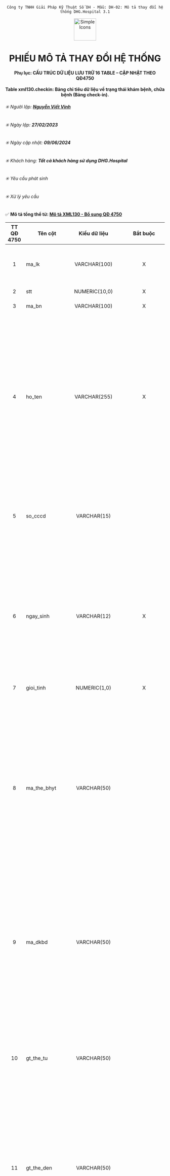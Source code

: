 <div align="center">

`Công ty TNHH Giải Pháp Kỹ Thuật Số DH - Mẫu: DH-02: Mô tả thay đổi hệ thống DHG.Hospital 3.1`

</div>

<div align="center">
  <img src="https://raw.githubusercontent.com/dh-hos/dhg.hospitalprinter/main/Deploy_Tools/Logo.ico" alt="Simple Icons" width=70>
  <h1>PHIẾU MÔ TẢ THAY ĐỔI HỆ THỐNG</h1>  
</div>
<div align="center">

#### Phụ lục: CẤU TRÚC DỮ LIỆU LƯU TRỮ 16 TABLE – CẬP NHẬT THEO QĐ4750
**Table xml130.checkin: Bảng chỉ tiêu dữ liệu về trạng thái khám bệnh, chữa bệnh (Bảng check-in).**

</div>

###### :eight_spoked_asterisk: Người lập: [**Nguyễn Viết Vinh**](https://github.com/vinh-dh)
###### :eight_spoked_asterisk: Ngày lập: **27/02/2023**
###### :eight_spoked_asterisk: Ngày cập nhật: **09/06/2024**
###### :eight_spoked_asterisk: Khách hàng: **Tất cả khách hàng sử dụng DHG.Hospital**
###### :eight_spoked_asterisk: Yêu cầu phát sinh
###### :eight_spoked_asterisk: Xử lý yêu cầu

:white_check_mark: **Mô tả tổng thể từ: [Mô tả XML130 - Bổ sung QĐ 4750](https://github.com/dh-hos/Mo-ta-he-thong/blob/main/XML130/QD4570/M%C3%B4%20t%E1%BA%A3%20XML130%20-%20B%E1%BB%95%20sung%20Q%C4%90%204750.md)**


|TT QĐ 4750|Tên cột|Kiểu dữ liệu|Bắt buộc|Diễn giải|Index|Ghi chú|
|:-------:|-------|:-------:|:-------:|-------|:-------:|-------|
|1|ma_lk|VARCHAR(100)|X|Là mã đợt điều trị duy nhất (dùng để liên kết giữa Bảng chỉ tiêu tổng hợp khám bệnh, chữa bệnh (bảng XML 1) và các bảng còn lại ban hành kèm theo Quyết định này trong một lần khám bệnh, chữa bệnh (PRIMARY KEY)).|X|Như 4210|
|2|stt|NUMERIC(10,0)|X|Là số thứ tự tăng từ 1 đến hết trong một lần gửi dữ liệu.||Như 4210|
|3|ma_bn|VARCHAR(100)|X|Là mã người bệnh theo quy định của cơ sở KBCB|X|Như 4210|
|4|ho_ten|VARCHAR(255)|X|Là họ và tên của người bệnh.<br/>- **Lưu ý**: Trường hợp trẻ sau khi sinh ra được hưởng quyền lợi BHYT theo quy định của Luật BHYT nhưng chưa được cơ quan BHXH cấp thẻ BHYT do chưa làm thủ tục cấp giấy khai sinh thì cơ sở KBCB thực hiện ghi họ và tên của trẻ theo quy định tại điểm b khoản 1 Điều 10 [Thông tư số 30/2020/TT-BYT](https://vbpl.vn/TW/Pages/vbpq-toanvan.aspx?ItemID=147385) ngày 31 tháng 12 năm 2020 của Bộ trưởng Bộ Y tế quy định chi tiết và hướng dẫn biện pháp thi hành một số điều của [Nghị định số 146/2018/NĐ-CP](https://vanban.chinhphu.vn/?pageid=27160&docid=195119) ngày 17/10/2018 của Chính phủ quy định chi tiết và hướng dẫn biện pháp thi hành một số điều của Luật BHYT, cụ thể:<br/>+ Nếu trẻ sơ sinh có mẹ hoặc cha (bố): ghi theo họ và tên của mẹ hoặc của cha (bố);<br/>+ Nếu trẻ sơ sinh không có mẹ hoặc cha (bố) nhưng có người giám hộ: ghi theo họ và tên của người giám hộ;<br/>+ Nếu trẻ sơ sinh không có người nhận hoặc bỏ rơi tại cơ sở KBCB: ghi tên cơ sở KBCB nơi đang thực hiện việc điều trị cho trẻ.||Như 4210|
|5|so_cccd|VARCHAR(15)||Ghi số căn cước công dân hoặc số chứng minh thư nhân dân hoặc số hộ chiếu của người bệnh.<br/>Trường hợp không có số căn cước công dân hoặc số chứng minh thư nhân dân hoặc số hộ chiếu thì sử dụng mã tài khoản định danh điện tử.||Đổi kiểu dữ liệu từ số thành chuỗi<br/>Định dạng CCCD phải có 9,12 ký tự số hoặc hộ chiếu 8 ký tự bắt đầu là chữ in hoa và 7 ký tự số ở sau|
|6|ngay_sinh|VARCHAR(12)|X|Ghi ngày, tháng, năm sinh ghi trên thẻ BHYT của người bệnh, gồm 12 ký tự, bao gồm: 04 ký tự năm + 02 ký tự tháng + 02 ký tự ngày + 02 ký tự giờ + 02 ký tự phút.<br/>**Lưu ý**:<br/>- Trường hợp không có thông tin giờ, phút sinh thì ký tự giờ và phút được mặc định là 0000;<br/>- Trường hợp không có thông tin ngày sinh, tháng sinh thì ký tự ngày sinh, tháng sinh được mặc định là 0000;<br/>- Trường hợp trẻ mới sinh (từ đủ 28 ngày tuổi trở xuống) thì phải ghi đầy đủ thông tin ngày, tháng, năm, giờ, phút sinh của trẻ (nếu có);<br/>- Trường hợp trẻ bị bỏ rơi mà không xác định được thông tin chính xác ngày, tháng, năm, giờ, phút sinh của trẻ thì ghi theo thời điểm mà cơ sở KBCB tiếp nhận trẻ.||Như 4210|
|7|gioi_tinh|NUMERIC(1,0)|X|Là mã giới tính của người bệnh (1: Nam; 2: Nữ; 3: Chưa xác định)||Như 4210|
|8|ma_the_bhyt|VARCHAR(50)||Ghi mã thẻ BHYT của người bệnh do cơ quan BHXH cấp.<br/>**Lưu ý**:<br/>- Khi tiếp đón người bệnh, cơ sở KBCB có trách nhiệm tra cứu trên Cổng tiếp nhận dữ liệu Hệ thống thông tin giám định BHYT của BHXH Việt Nam để kiểm tra thông tin thẻ BHYT. Trường hợp cấp cứu mà người bệnh hoặc thân nhân người bệnh không xuất trình được thẻ BHYT ngay thì cơ sở KBCB tra cứu thông tin thẻ BHYT trước khi người bệnh ra viện.<br/>- Đối với thẻ BHYT của các đối tượng có các mã QN, HC, LS, XK, CY, CA do BHXH Bộ Quốc phòng, BHXH Bộ Công an cấp: Tra cứu để kiểm tra thời hạn sử dụng của thẻ BHYT trong trường hợp các đối tượng này không còn phục vụ trong lực lượng Quân đội, Công an, Cơ yếu.<br/>- Trường hợp người bệnh chưa có thẻ BHYT, cơ sở KBCB sử dụng chức năng “Thông tuyến khám chữa bệnh\Tra cứu thẻ tạm của trẻ em hoặc của người hiến tạng” trên Cổng tiếp nhận dữ liệu Hệ thống thông tin giám định BHYT của BHXH Việt Nam để tra cứu mã thẻ BHYT tạm thời.<br/>- Trường hợp người bệnh không KBCB BHYT thì để trống trường thông tin này.||Như 4210|
|9|ma_dkbd|VARCHAR(50)||Ghi mã cơ sở KBCB nơi người bệnh đăng ký ban đầu ghi trên thẻ BHYT, gồm có 05 ký tự.<br/>**Lưu ý đối với một số trường hợp sau**:<br/>- Trường hợp người bệnh chưa có thẻ BHYT nhưng được cơ quan BHXH cấp mã thẻ tạm thời: Ghi theo 02 ký tự cuối của mã đơn vị hành chính của tỉnh, thành phố trực thuộc Trung ương nơi người bệnh cư trú (Quy định tại Phụ lục 1 [Thông tư số 07/2016/TT-BCA](https://congan.quangngai.gov.vn/documents/8878324/9231653/0_20200704221919.pdf/fcd11c17-3599-43f0-ae40-0d5e467bb10d) ngày 01 tháng 2 năm 2016 của Bộ trưởng Bộ Công an) + 000. Ví dụ: Hà Nội thì ghi là 01000.<br/>- Riêng đối với trẻ em hoặc người đã hiến bộ phận cơ thể người thì thực hiện theo quy định tại Điều 10 [Thông tư số 30/2020/TT-BYT](https://vbpl.vn/TW/Pages/vbpq-toanvan.aspx?ItemID=147385);<br/>- Trường hợp người bệnh không KBCB BHYT thì để trống trường thông tin này.||Như 4210|
|10|gt_the_tu|VARCHAR(50)||Ghi thời điểm thẻ BHYT bắt đầu có giá trị sử dụng, gồm 08 ký tự, bao gồm: 04 ký tự năm + 02 ký tự tháng + 02 ký tự ngày.<br/>**Lưu ý đối với một số trường hợp sau**:<br/>- Trường hợp người bệnh KBCB BHYT nhưng chưa có thẻ BHYT: Thay thời điểm thẻ BHYT có giá trị bằng thời gian người bệnh vào cơ sở KBCB (gồm 08 ký tự, bao gồm: 04 ký tự năm + 02 ký tự tháng + 02 ký tự ngày);<br/>- Trường hợp thẻ BHYT các đối tượng có mã QN, HC, LS, XK, CY, CA do BHXH Bộ Quốc phòng, BHXH Bộ Công an cấp mà không tra cứu được thì ghi thời điểm thẻ có giá trị sử dụng ghi trên thẻ giấy;<br/>- Trường hợp người bệnh không KBCB BHYT thì để trống trường thông tin này.||Như 4210|
|11|gt_the_den|VARCHAR(50)||Ghi thời điểm thẻ BHYT hết giá trị sử dụng, gồm 08 ký tự, bao gồm: 04 ký tự năm + 02 ký tự tháng + 02 ký tự ngày.<br/>**Lưu ý đối với một số trường hợp sau**:<br/>- Trường hợp người bệnh KBCB BHYT nhưng chưa có thẻ BHYT: Thay thời điểm thẻ hết giá trị bằng thời gian người bệnh ra viện (gồm 08 ký tự, bao gồm 04 ký tự năm + 02 ký tự tháng + 02 ký tự ngày).<br/>- Trường hợp thẻ BHYT của các đối tượng có mã QN, HC, LS, XK, CY, CA do BHXH Bộ Quốc phòng, BHXH Bộ Công an cấp mà không tra cứu được trên Cổng tiếp nhận dữ liệu Hệ thống thông tin giám định BHYT của BHXH Việt Nam thì để trống;<br/>- Trường hợp người bệnh không KBCB BHYT thì để trống trường thông tin này.||Như 4210|
|12|ma_doituong_kcb|VARCHAR(4)|X|Ghi mã đối tượng đến KBCB theo Bộ mã DMDC do Bộ trưởng Bộ Y tế ban hành. Chi tiết xem tại Phụ lục 2 – [Quyết định 824/QĐ-BYT](https://github.com/dh-hos/Mo-ta-he-thong/blob/80dfedaffd557024c054fd720545a11becd0b537/XML130/Q%C4%90%20824-B%E1%BB%95%20sung%20m%C3%A3%20d%C3%B9ng%20chung.pdf) ngày 15/02/2023.<br/>Ghi nhận giá trị ưu tiên từ trên xuống:<br/><table border="1" cellspacing="0" cellpadding="0" width=100%>  <tr>    <td width=10% valign="top"><p><strong>Giá trị</strong></p></td>    <td width=90% valign="top"><p align="center"><strong>Diễn giải</strong></p></td>  </tr>  <tr>    <td width=10% valign="top"><p>2</p></td>    <td width=90% valign="top"><p>Bệnh nhân cấp cứu: <br/>      - Khám ngoại trú: khambenh.tinhtrang = 0<br/>      - Điều trị nội trú/BA ngoại trú (quyết toán cuối đợt):    bnnoitru.tinhtrangvv = &lsquo;1&rsquo;</p></td>  </tr>  <tr>    <td width=10% valign="top"><p>1.1</p></td>    <td width=90% valign="top"><p>*. Khám ngoại trú. Thỏa cả 2 điều kiện:<br/>      - psdangky.tuyen = 0 và <br/>      - psdangky.mabvdk = psdangky.mabvkb<br/>      *. Điều trị nội trú/BA ngoại trú (quyết toán cuối đợt).    Thỏa cả 2 điều kiện:<br/>      - bnnoitru.tuyen = 0 và <br/>      - bnnoitru.mabvdk = bnnoitru.mabvkb</p></td>  </tr>  <tr>    <td width=10% valign="top"><p>1.4</p></td>    <td width=90% valign="top"><p>*. Khám ngoại trú. Thỏa cả 2 điều kiện:<br/>      - psdangky.tuyen = 0 và <br/>      - psdangky.giayxacnhancutru = 1<br/>      *. Điều trị nội trú/BA ngoại trú (quyết toán cuối đợt).    Thỏa cả 2 điều kiện:<br/>      - bnnoitru.tuyen = 0 và <br/>      - psdangky.giayxacnhancutru = 1</p></td>  </tr>  <tr>    <td width=10% valign="top"><p>1.7</p></td>    <td width=90% valign="top"><p>*. Khám ngoại trú. Thỏa cả 2 điều kiện:<br/>      - psdangky.tuyen = 0 và <br/>      - psdangky.thetam = 1<br/>      *. Điều trị nội trú/BA ngoại trú (quyết toán cuối đợt).    Thỏa cả 2 điều kiện:<br/>      - bnnoitru.tuyen = 0 và <br/>      - bnnoitru.thetam = 1 (thẻ 1) hoặc ttcon.thetam = 1 (đối    với thẻ thứ 2).</p></td>  </tr>  <tr>    <td width=10% valign="top"><p>1.9</p></td>    <td width=90% valign="top"><p>*. Khám ngoại trú. Thỏa cả 2 điều kiện:<br/>      - psdangky.tuyen = 0 và <br/>      - khambenh.maicd có &ldquo;B20&rdquo;.<br/>      *. Điều trị nội trú/BA ngoại trú (quyết toán cuối đợt).    Thỏa cả 2 điều kiện:<br/>      - bnnoitru.tuyen = 0 và <br/>      - bnnoitru.maicd có &ldquo;B20&rdquo;.</p></td>  </tr>  <tr>    <td width=10% valign="top"><p>1.10</p></td>    <td width=90% valign="top"><p>*. Khám ngoại trú. Thỏa cả 2 điều kiện:<br/>      - psdangky.tuyen = 0 và <br/>      - khambenh.maicd có &ldquo;U07.1&rdquo; hoặc &ldquo;U07.2&rdquo;.<br/>      *. Điều trị nội trú/BA ngoại trú (quyết toán cuối đợt).    Thỏa cả 2 điều kiện:<br/>      - bnnoitru.tuyen = 0 và <br/>      - bnnoitru.maicd có &ldquo;U07.1&rdquo; hoặc &ldquo;U07.2&rdquo;.</p></td>  </tr>  <tr>    <td width=10% valign="top"><p>1.5</p></td>    <td width=90% valign="top"><p>*. Khám ngoại trú. Thỏa cả 3 điều kiện:<br/>      - psdangky.tuyen = 0 và <br/>      - psdangky.manoigt &lt;&gt; &ldquo;&rdquo; và <br/>      - psdangky.trangthaichuyentuyen    = 3<br/>      *. Điều trị nội trú/BA ngoại trú (quyết toán cuối đợt).    Thỏa cả 3 điều kiện:<br/>      - bnnoitru.tuyen = 0 và <br/>      - bnnoitru.manoigt &lt;&gt; &ldquo;&rdquo; và <br/>      - psdangky.trangthaichuyentuyen    = 3</p></td>  </tr>  <tr>    <td width=10% valign="top"><p>1.8</p></td>    <td width=90% valign="top"><p>*. Khám ngoại trú. Thỏa cả 2 điều kiện:<br/>      - psdangky.tuyen = 0 và <br/>      - psdangky.manoigt &lt;&gt; &ldquo;&rdquo; và <br/>      - psdangky.trangthaichuyentuyen    = 4<br/>      *. Điều trị nội trú/BA ngoại trú (quyết toán cuối đợt).    Thỏa cả 2 điều kiện:<br/>      - bnnoitru.tuyen = 0 và <br/>      - bnnoitru.manoigt &lt;&gt; &ldquo;&rdquo; và <br/>      - psdangky.trangthaichuyentuyen    = 4</p></td>  </tr>  <tr>    <td width=10% valign="top"><p>7.1</p></td>    <td width=90% valign="top"><p>*. Khám ngoại trú. Thỏa cả 2 điều kiện:<br/>      - psdangky.tuyen = 0 và <br/>      - psdangky.manoigt &lt;&gt; &ldquo;&rdquo; và <br/>      - psdangky.trangthaichuyentuyen    = 5<br/>      *. Điều trị nội trú/BA ngoại trú (quyết toán cuối đợt):    không áp dụng, do người bệnh chỉ đến nhận thuốc ngoại trú.</p></td>  </tr>  <tr>    <td width=10% valign="top"><p>3.6</p></td>    <td width=90% valign="top"><p>*. Khám ngoại trú. Thỏa cả 3 điều kiện:<br/>      - psdangky.tuyen = 0 và <br/>      - psdangky.mabvdk &lt;&gt; psdangky.mabvkb và<br/>      - psdangky.dtss thuộc &ldquo;K1,K2,K3&rdquo;<br/>      *. Điều trị nội trú/BA ngoại trú (quyết toán cuối đợt).    Thỏa cả 3 điều kiện:<br/>      - bnnoitru.tuyen = 0 và <br/>      - bnnoitru.mabvdk &lt;&gt; bnnoitru.mabvkb và<br/>      - bnnoitru.dtss thuộc &ldquo;K1,K2,K3&rdquo;</p></td>  </tr>  <tr>    <td width=10% valign="top"><p>1.3</p></td>    <td width=90% valign="top"><p>*. Khám ngoại trú. Thỏa cả 4 điều kiện:<br/>      - psdangky.tuyen = 0 và <br/>      - psdangky.mabvdk &lt;&gt; psdangky.mabvkb và<br/>      - psdangky.manoigt &lt;&gt; &ldquo;&rdquo; và <br/>      - psdangky.trangthaichuyentuyen    = 2<br/>      *. Điều trị nội trú/BA ngoại trú (quyết toán cuối đợt).    Thỏa cả 4 điều kiện:<br/>      - bnnoitru.tuyen = 0 và <br/>      - bnnoitru.mabvdk &lt;&gt; bnnoitru.mabvkb và<br/>      - bnnoitru.manoigt &lt;&gt; &ldquo;&rdquo; và <br/>      - psdangky.trangthaichuyentuyen    = 2</p></td>  </tr>  <tr>    <td width=10% valign="top"><p>1.2</p></td>    <td width=90% valign="top"><p>*. Khám ngoại trú. Thỏa cả 4 điều kiện:<br/>      - psdangky.tuyen = 0 và <br/>      - giá trị tham số tuyenbv &lt;=2 (áp dụng cơ sở KCB từ    tuyến huyện trở xuống) và <br/>      - tham số thetrongtinh: xác định trong tỉnh. Cụ thể:<br/>      + thetrongtinh = 1: 2 ký tự đầu của  psdangky.mabvdk bằng với 2 ký tự đầu của    psdangky.mabvkb. Ví dụ: substr(psdangky.mabvdk,1,2) =    substr(psdangky.mabvkb,1,2).<br/>      + thetrongtinh = 2: ký tự thứ 4 và 5 của psdangky.mathe    bằng với 2 ký tự đầu của     psdangky.mabvkb. Ví dụ: substr(psdangky.mathe,4,2) =    substr(psdangky.mabvkb,1,2).<br/>      Và <br/>      - cơ sở KCB người bệnh đăng ký thẻ BHYT là tuyến huyện trở    xuống. Cụ thể: dmbenhvien.tuyencmkt &gt;= 3 (dựa vào psdangky.mabvdk tham    chiếu đến dmbenhvien.mabv để lấy dmbenhvien.tuyencmkt)<br/>      *. Điều trị nội trú/BA ngoại trú (quyết toán cuối đợt).    Thỏa cả 4 điều kiện:<br/>      - bnnoitru.tuyen = 0 và <br/>      - giá trị tham số tuyenbv &lt;=2 (áp dụng cơ sở KCB từ    tuyến huyện trở xuống) và <br/>      - tham số thetrongtinh: xác định trong tỉnh. Cụ thể:<br/>      + thetrongtinh = 1: 2 ký tự đầu của bnnoitru.mabvdk bằng    với 2 ký tự đầu của bnnoitru.mabvkb. Ví dụ: substr(bnnoitru.mabvdk,1,2) =    substr(bnnoitru.mabvkb,1,2).<br/>      + thetrongtinh = 2: ký tự thứ 4 và 5 của bnnoitru.mathe    bằng với 2 ký tự đầu của     bnnoitru.mabvkb. Ví dụ: substr(bnnoitru.mathe,4,2) =    substr(bnnoitru.mabvkb,1,2).<br/>      Và <br/>      - cơ sở KCB người bệnh đăng ký thẻ BHYT là tuyến huyện trở    xuống. Cụ thể: dmbenhvien.tuyencmkt &gt;= 3 (dựa vào bnnoitru.mabvdk tham    chiếu đến dmbenhvien.mabv để lấy dmbenhvien.tuyencmkt)</p></td>  </tr>  <tr>    <td width=10% valign="top"><p>1.6</p></td>    <td width=90% valign="top"><p><em>Hiện tại phần mềm chưa quản lý</em></p></td>  </tr>  <tr>    <td width=10% valign="top"><p>3.1</p></td>    <td width=90% valign="top"><p><em>Hiện tại phần mềm chưa quản lý</em></p></td>  </tr>  <tr>    <td width=10% valign="top"><p>3.2</p></td>    <td width=90% valign="top"><p>*. Khám ngoại trú: Không áp dụng, do khám ngoại trú tuyến    tỉnh BHYT không quyết toán.<br/>      *. Điều trị nội trú/BA ngoại trú (quyết toán cuối đợt).    Thỏa cả 4 điều kiện:<br/>      - bnnoitru.tuyen = 1 và <br/>      - giá trị tham số tuyenbv = 3</p></td>  </tr>  <tr>    <td width=10% valign="top"><p>3.3</p></td>    <td width=90% valign="top"><p>*. Khám ngoại trú. Thỏa cả 3 điều kiện:<br/>      - psdangky.tuyen = 0 và <br/>      - giá trị tham số tuyenbv &lt;=2 (áp dụng cơ sở KCB từ    tuyến huyện trở xuống) và <br/>      - giá trị psdangky.tuyenxml = 1 (áp dụng cho người bệnh    khác tỉnh đến KCB)<br/>      *. Điều trị nội trú/BA ngoại trú (quyết toán cuối đợt).    Thỏa cả 3 điều kiện:<br/>      - bnnoitru.tuyen = 0 và <br/>      - giá trị tham số tuyenbv &lt;=2 (áp dụng cơ sở KCB từ    tuyến huyện trở xuống) và <br/>      - giá trị bnnoitru.tuyenxml = 1 (áp dụng cho người bệnh    khác tỉnh đến KCB)</p></td>  </tr>  <tr>    <td width=10% valign="top"><p>3.4</p></td>    <td width=90% valign="top"><p><em>Hiện tại phần mềm chưa quản lý</em></p></td>  </tr>  <tr>    <td width=10% valign="top"><p>3.5</p></td>    <td width=90% valign="top"><p>*. Khám ngoại trú. Thỏa cả 3 điều kiện:<br/>      - psdangky.tuyen = 1 và <br/>      - giá trị tham số tuyenbv = 3 (áp dụng cơ sở KCB  tuyến tỉnh, khám bệnh trái tuyến ngoại trú)<br/>      *. Điều trị nội trú/BA ngoại trú (quyết toán cuối đợt):    không áp dụng, do tiêu chí này chỉ áp cho khám ngoại trú.</p></td>  </tr>  <tr>    <td width=10% valign="top"><p>3.7</p></td>    <td width=90% valign="top"><p><em>Hiện tại phần mềm chưa quản lý</em></p></td>  </tr>  <tr>    <td width=10% valign="top"><p>7.2; 7.3; 7.4; 8; 9</p></td>    <td width=90% valign="top"><p><em>Hiện tại phần mềm chưa quản lý</em></p></td>  </tr></table>|||
|13|ngay_vao|VARCHAR(12)|X|Ghi thời điểm người bệnh đến KBCB, gồm 12 ký tự, trong đó: 04 ký tự năm + 02 ký tự tháng + 02 ký tự ngày + 02 ký tự giờ (định dạng theo 24 giờ) + 02 ký tự phút.<br/>Ví dụ: người bệnh đến KBCB lúc 15 giờ 20 phút ngày 31/03/2017 được hiển thị là: 201703311520||Như 4210|
|14|ngay_vao_noi_tru|VARCHAR(12)||Bổ sung trường mới: Ghi thời điểm người bệnh được bác sỹ chỉ định vào điều trị nội trú hoặc điều trị nội trú ban ngày hoặc điều trị ngoại trú, gồm 12 ký tự, theo định dạng yyyymmddHHMM.<br/>Ví dụ: Thời điểm người bệnh được chỉ định vào điều trị nội trú hoặc điều trị nội trú ban ngày lúc 15 giờ 20 phút ngày 31/03/2017, khi đó được hiển thị là: 201703311520||>= NGAY_VAO|
|15|ly_do_vnt|VARCHAR|X (Chỉ bắt buộc khi NGAY_VAO_NOI_TRU not null)|Bổ sung trường mới: Ghi lý do vào nội trú, áp dụng đối với trường hợp điều trị nội trú hoặc nội trú ban ngày hoặc điều trị ngoại trú (bao gồm cả triệu chứng lâm sàng hoặc các lý do khác khiến cho người bệnh đến cơ sở KBCB).||Đối với người bệnh điều trị nội trú/BA ngoại trú (quyết toán cuối đợt)<br/>= bnnoitru.lydovv|
|16|ma_ly_do_vnt|VARCHAR(5)||Bổ sung trường mới: Ghi mã lý do người bệnh vào điều trị nội trú theo quy định của Bộ Y tế.<br/>Lưu ý: Trường thông tin này áp dụng bắt buộc thực hiện khi Bộ Y tế ban hành danh mục mã lý do vào điều trị nội trú và có văn bản hướng dẫn.||Hiện tại Bộ Y tế chưa ban hành danh mục <== Tiếp tục chờ|
|17|ma_loai_kcb|VARCHAR(2)|X|Ghi mã hình thức KBCB theo Bộ mã DMDC do Bộ trưởng Bộ Y tế ban hành. Chi tiết xem tại Phụ lục 1 – [Quyết định 824/QĐ-BYT](https://github.com/dh-hos/Mo-ta-he-thong/blob/80dfedaffd557024c054fd720545a11becd0b537/XML130/Q%C4%90%20824-B%E1%BB%95%20sung%20m%C3%A3%20d%C3%B9ng%20chung.pdf) ngày 15/02/2023.<br/>Ghi nhận giá trị ưu tiên từ trên xuống:<br/><table border="1" cellspacing="0" cellpadding="0" width = 100%>  <tr>    <td width=10% valign="top"><p><strong>Giá trị</strong></p></td>    <td width=90% valign="top"><p align="center"><strong>Diễn giải</strong></p></td>  </tr>  <tr>    <td width=10% valign="top"><p>1</p></td>    <td width=90% valign="top"><p>Khám bệnh ngoại trú</p></td>  </tr>  <tr>    <td width=10% valign="top"><p>2</p></td>    <td width=90% valign="top"><p>Bệnh án ngoại trú thanh toán cuối đợt</p></td>  </tr>  <tr>    <td width=10% valign="top"><p>3</p></td>    <td width=90% valign="top"><p>Bệnh án nội trú</p></td>  </tr>  <tr>    <td width=10% valign="top"><p>7</p></td>    <td width=90% valign="top"><p>psdangky.trangthaichuyentuyen    = 5 <= Khám ngoại trú nhận thuốc theo hẹn.</p></td>  </tr>  <tr>    <td width=10% valign="top"><p>9</p></td>    <td width=90% valign="top"><p>Bệnh án nội trú (dưới 4 giờ)</p></td>  </tr></table>||Đổi kiểu dữ liệu từ số thành chuỗi|
|18|ma_cskcb|VARCHAR(5)|X|Ghi mã cơ sở KBCB nơi người bệnh đến khám bệnh, điều trị do cơ quan có thẩm quyền cấp.||Như 4210|
|19|ma_dich_vu|VARCHAR(50)|Bắt buộc khi MA_THUOC và MA_VAT_TU =  null|Ghi mã dịch vụ kỹ thuật hoặc mã dịch vụ khám bệnh thực hiện đối với người bệnh, theo quy định tại Bộ mã danh mục dùng chung (DMDC) do Bộ trưởng Bộ Y tế ban hành.<br/><br/>Sửa lại diễn giải: Ghi mã dịch vụ kỹ thuật hoặc mã dịch vụ khám bệnh thực hiện đối với người bệnh, theo quy định tại Bộ mã danh mục dùng chung (DMDC) do Bộ trưởng Bộ Y tế ban hành trong trường hợp phát sinh chi phí đầu tiên tại khoa điều trị nội trú hoặc khoa điều trị nội trú ban ngày hoặc khoa điều trị ngoại trú là dịch vụ kỹ thuật hoặc tiền khám bệnh.|||
|20|ten_dich_vu|VARCHAR(1024)|Bắt buộc khi MA_THUOC và MA_VAT_TU =  null|Ghi tên dịch vụ kỹ thuật hoặc tên dịch vụ khám bệnh.<br/><br/>Bổ sung trường mới: Ghi tên thuốc tương ứng trong trường hợp phát sinh chi phí đầu tiên tại khoa điều trị nội trú hoặc khoa điều trị nội trú ban ngày hoặc khoa điều trị ngoại trú là thuốc.|||
|21|ma_thuoc|VARCHAR(255)||Bổ sung trường mới: Ghi mã hoạt chất của thuốc theo quy định tại Bộ mã danh mục dùng chung do Bộ Y tế ban hành trong trường hợp phát sinh chi phí đầu tiên tại khoa điều trị nội trú hoặc khoa điều trị nội trú ban ngày hoặc khoa điều trị ngoại trú là thuốc. Trường hợp hoạt chất của thuốc nằm ngoài danh mục thuốc thuộc phạm vi thanh toán của quỹ BHYT tạm thời sử dụng mã “00.0000”.|||
|22|ten_thuoc|VARCHAR(1024)||Bổ sung trường mới: Ghi tên thuốc tương ứng trong trường hợp phát sinh chi phí đầu tiên tại khoa điều trị nội trú hoặc khoa điều trị nội trú ban ngày hoặc khoa điều trị ngoại trú là thuốc.|||
|23|ma_vat_tu|VARCHAR(255)||Bổ sung trường mới: Ghi mã vật tư y tế trong trường hợp phát sinh chi phí đầu tiên tại khoa điều trị nội trú hoặc khoa điều trị nội trú ban ngày hoặc khoa điều trị ngoại trú là VTYT.|||
|24|ten_vat_tu|VARCHAR(1024)||Bổ sung trường mới: Ghi tên VTYT tương ứng trong trường hợp phát sinh chi phí đầu tiên tại khoa điều trị nội trú hoặc khoa điều trị nội trú ban ngày hoặc khoa điều trị ngoại trú là VTYT.|||
|25|ngay_yl|VARCHAR(12)|X|Ghi thời điểm ra y lệnh (gồm 12 ký tự, theo cấu trúc: yyyymmddHHmm, bao gồm: 04 ký tự năm + 02 ký tự tháng + 02 ký tự ngày + 02 ký tự giờ (24 giờ) + 02 ký tự phút).<br/>Ví dụ: Thời điểm ra y lệnh lúc 15 giờ 20 phút ngày 31 tháng 03 năm 2017 được hiển thị là: 201703311520||Như 4210|
|26|du_phong|VARCHAR||Bổ sung trường mới: Trường dữ liệu dự phòng khi cần thiết.|||
||makb|VARCHAR(20)|X|psdangky.makb|X||
||macls|VARCHAR(20)|X|chidinhcls.macls|X||
||ngaykcb|TIMESTAMP|X|chidinhcls.ngaykcb|X||
